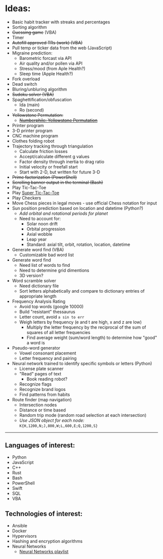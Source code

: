 # Ideas:

* Basic habit tracker with streaks and percentages
* Sorting algorithm
* ~~Guessing game~~ (VBA)
* Timer
* ~~Autofill approved TRs (work) (VBA)~~
* Pull temp or ticker data from the web (JavaScript)
* Migraine prediction:
  * Barometric forcast via API
  * Air quality and/or pollen via API
  * Stress/mood (from Aple Health?)
  * Sleep time (Apple Health?)
* Fork overload
* Dead switch
* Bluring/unbluring algorithm
* ~~Sudoku solver (VBA)~~
* Spaghettification/obfuscation
  * Ida (main)
  * Ro (second)
* ~~Yellowstone Permutation:~~
  * ~~[Numberphile: Yellowstone Permutation](https://www.youtube.com/watch?v=DUaqiM1bGX4)~~
* Printer program
* 3-D printer program
* CNC machine program
* Clothes folding robot
* Trajectory tracking through triangulation
  * Calculate friction losses
  * Accept/calculate different g values
  * Factor density through inertia to drag ratio
  * Initial velocity or freefall start
  * Start with 2-D, but written for future 3-D
* ~~Prime factorization (PowerShell)~~
* ~~Scrolling banner output in the terminal (Bash)~~
* Play Tic-Tac-Toe
* Play [Super Tic-Tac-Toe](https://www.youtube.com/watch?v=_Na3a1ZrX7c)
* Play Checkers
* Move Chess pieces in legal moves - use official Chess notation for input
* Sun position prediction based on location and datetime (Python?)
  * *Add orbital and rotational periods for planet*
  * Need to account for:
    * Solar noon drift
    * Orbital progression
    * Axial wobble
    * Leap year
    * Standard: axial tilt, orbit, rotation, location, datetime
* Generate word find (VBA)
  * Customizable bad word list
* Generate word find
  * Need list of words to find
  * Need to determine grid dimentions
  * 3D version?
* Word scramble solver
  * Need dictionary file
  * Sort letters alphabetically and compare to dictionary entries of appropriate length
* Frequency Analysis Rating
  * Avoid top words (google 10000)
  * Build "resistant" thessaurus
  * Letter count, avoid `a sin to err`
  * Weigh letters by frequency (e and t are high, x and z are low)
    * Multiply the letter frequency by the reciprocal of the sum of squares of all letter frequencies
    * Find average weight (sum/word length) to determine how "good" a word is
* Pseudo-word generator
  * Vowel consonant placement
  * Letter frequency and pairing
* Neural network trained to identify specific symbols or letters (Python)
  * License plate scanner
  * "Read" pages of text
    * Book reading robot?
  * Recognize flags
  * Recognize brand logos
  * Find patterns from habits
* Route finder (map navigation)
  * Intersection nodes
  * Distance or time based
  * Random trip mode (random road selection at each intersection)
  * *Use JSON object for each node:*
    `K{H,1200,N;J,800,W;L,600,E;Q,1200,S}`
***
## Languages of interest:
* Python
* JavaScript
* C++
* Rust
* Bash
* PowerShell
* Swift
* SQL
* VBA

## Technologies of interest:
* Ansible
* Docker
* Hypervisors
* Hashing and encryption algorithms
* Neural Networks
  * [Neural Networks playlist](https://www.youtube.com/watch?v=aircAruvnKk&list=PLZHQObOWTQDNU6R1_67000Dx_ZCJB-3pi)
